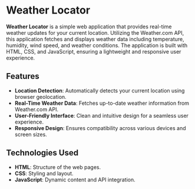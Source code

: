 # Weather Locator

**Weather Locator** is a simple web application that provides real-time weather updates for your current location. Utilizing the Weather.com API, this application fetches and displays weather data including temperature, humidity, wind speed, and weather conditions. The application is built with HTML, CSS, and JavaScript, ensuring a lightweight and responsive user experience.

## Features

- **Location Detection**: Automatically detects your current location using browser geolocation.
- **Real-Time Weather Data**: Fetches up-to-date weather information from Weather.com API.
- **User-Friendly Interface**: Clean and intuitive design for a seamless user experience.
- **Responsive Design**: Ensures compatibility across various devices and screen sizes.

## Technologies Used

- **HTML**: Structure of the web pages.
- **CSS**: Styling and layout.
- **JavaScript**: Dynamic content and API integration.
